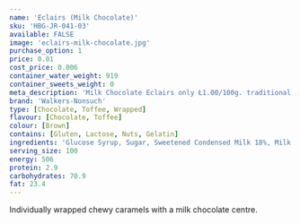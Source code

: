 ```yaml
---
name: 'Eclairs (Milk Chocolate)'
sku: 'HBG-JR-041-03'
available: FALSE
image: 'eclairs-milk-chocolate.jpg'
purchase_option: 1
price: 0.01
cost_price: 0.006
container_water_weight: 919
container_sweets_weight: 0
meta_description: 'Milk Chocolate Eclairs only Ł1.00/100g. traditional sweets and more at Humbugs Confectionery Store. Specialists in satisfying your sweet tooth!'
brand: 'Walkers-Nonsuch'
type: [Chocolate, Toffee, Wrapped]
flavour: [Chocolate, Toffee]
colour: [Brown]
contains: [Gluten, Lactose, Nuts, Gelatin]
ingredients: 'Glucose Syrup, Sugar, Sweetened Condensed Milk 18%, Milk Chocolate 16% ((Cocoa Solids 35%, Milk Solids 14%), Sugar, Cocoa Mass 36%, Whole Milk Powder 15%, Soya Lecithin, Vanilline Flavour), Vegetable Oil (Palm Oil), Butter 4%, Salt, Molasses, Emulsifier (E471), Flavourings'
serving_size: 100
energy: 506
protein: 2.9
carbohydrates: 70.9
fat: 23.4
---
```

Individually wrapped chewy caramels with a milk chocolate centre.